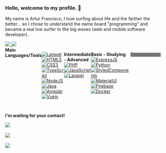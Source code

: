 ### Hello, welcome to my profile. 👋

My name is Artur Francisco, I love surfing about life and the farther the better... so I chose to understand the name board "programming" and became a real low surfer to the big waves (web and mobile software developer).

 <div>
  <a href="https://github.com/orlandinivictor">
  <img height="160em" src="https://github-readme-stats.vercel.app/api?username=2APF&show_icons=true&theme=dark&include_all_commits=true&count_private=true"/>
  <img height="160em" src="https://github-readme-stats.vercel.app/api/top-langs/?username=2APF&layout=compact&langs_count=7&theme=dark"/>
  </a>
</div>



<div style="display: flex"><br>
   <strong>Main Languages/Tools</strong>

   [![Laravel](https://img.shields.io/badge/laravel-%23E34F26.svg?style=for-the-badge&logo=laravel&logoColor=white)](https://www.laravel.com/) 
   [![HTML5](https://img.shields.io/badge/html5-%23E34F26.svg?style=for-the-badge&logo=html5&logoColor=white)](https://www.w3.org/html/) 
   [![CSS3](https://img.shields.io/badge/css3-%231572B6.svg?style=for-the-badge&logo=css3&logoColor=white)](https://www.w3.org/Style/CSS/)
   [![TypeScript](https://img.shields.io/badge/typescript-3178C6?logo=typescript&logoColor=fff&style=for-the-badge)](https://www.typescriptlang.org/)
   [![NodeJS](https://img.shields.io/badge/Node.js-339933?logo=Node.js&logoColor=fff&style=for-the-badge)](https://nodejs.org/en/)
   [![Java](https://img.shields.io/badge/Java-007396?logo=Java&logoColor=000&style=for-the-badge)](https://www.java.com/en/)
   [![Angular](https://img.shields.io/badge/Angular-007396?logo=Angular&logoColor=000&style=for-the-badge)](https://www.angular.com/)
   [![Vuejs](https://img.shields.io/badge/vue.js-339933?logo=vue.js&logoColor=fff&style=for-the-badge)](https://www.vuejs.com/)
 
   <strong>Intermediate - Advanced</strong><br>
   [![PHP](https://img.shields.io/badge/php-3178C6?logo=php&logoColor=fff&style=for-the-badge)](https://www.php.org/)
   [![JavaScript](https://img.shields.io/badge/javascript-F7DF1E?logo=javascript&logoColor=000&style=for-the-badge)](https://www.javascript.com/)
   [![Laravel](https://img.shields.io/badge/laravel-%23E34F26.svg?style=for-the-badge&logo=laravel&logoColor=white)](https://www.laravel.com/) 
 
   <strong>Basic - Studying</strong><br>
   [![ExpressJS](https://img.shields.io/badge/Express-009a36?logo=Express&logoColor=000&style=for-the-badge)](https://expressjs.com/)
   [![Python](https://img.shields.io/badge/Python-3776ab?logo=Python&logoColor=fff&style=for-the-badge)](https://www.python.org/)  
   [![StyledComponents](https://img.shields.io/badge/styledcomponents-DB7093?logo=styled-components&logoColor=fff&style=for-the-badge)](https://styled-components.com/)
   [![MaterialUI](https://img.shields.io/badge/MaterialUI-0081CB?logo=Material-UI&logoColor=fff&style=for-the-badge)](https://mui.com/pt/)
   [![Firebase](https://img.shields.io/badge/Firebase-FFCA28?logo=Firebase&logoColor=000&style=for-the-badge)](https://firebase.google.com/)
   [![Docker](https://img.shields.io/badge/docker-%23E34F26.svg?style=for-the-badge&logo=docker&logoColor=white)](https://docker.org/)

 
  ![Snake animation](https://github.com/orlandinivictor/orlandinivictor/blob/output/github-contribution-grid-snake.svg)
</div>


  
  ##


 
<div> 
  <strong>I'm waiting for your contact!</strong>
  
  <a href="https://instagram.com/arturabiliopf" target="_blank"><img src="https://img.shields.io/badge/-Instagram-%23E4405F?style=for-the-badge&logo=instagram&logoColor=white" target="_blank"></a>
 
  <a href="mailto:arturabiliopf@gmail.com"><img src="https://img.shields.io/badge/-Gmail-%23333?style=for-the-badge&logo=gmail&logoColor=white" target="_blank"></a>
 
  <a href="https://www.linkedin.com/in/2apf" target="_blank"><img src="https://img.shields.io/badge/-LinkedIn-%230077B5?style=for-the-badge&logo=linkedin&logoColor=white" target="_blank"></a> 

</div>




<!--

### Hello, welcome to my profile. 👋

My name is Artur Francisco, I love surfing about life and the farther the better... so I chose to understand the name board "programming" and became a real low surfer to the big waves (web and mobile software developer).
<!--
**2APF/2APF** is a ✨ _special_ ✨ repository because its `README.md` (this file) appears on your GitHub profile.

Here are some ideas to get you started:

- 🔭 I’m currently working on ...
- 🌱 I’m currently learning ...
- 👯 I’m looking to collaborate on ...
- 🤔 I’m looking for help with ...
- 💬 Ask me about ...
- 📫 How to reach me: ...
- 😄 Pronouns: ...
- ⚡ Fun fact: ...

![YOURNAME github stats](https://github-readme-stats.vercel.app/api?username=2APF&show_icons=true&hide_border=true)

-->


